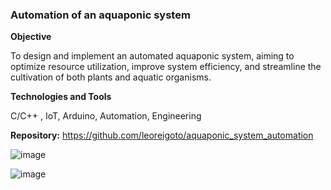 ### Automation of an aquaponic system

<b>Objective</b>

To design and implement an automated aquaponic system, aiming to optimize resource utilization, improve system efficiency, and streamline the cultivation of both plants and aquatic organisms.

<b>Technologies and Tools</b>

C/C++ , IoT, Arduino, Automation, Engineering

<b>Repository:</b> https://github.com/leoreigoto/aquaponic_system_automation

![image](https://github.com/leoreigoto/leoreigoto.github.io/assets/48571786/4b2fc07e-a0b4-48c9-8f27-02b97eaa050f)

![image](https://github.com/leoreigoto/leoreigoto.github.io/assets/48571786/9f2ea1d6-e177-4228-8eb0-1088f54bfe4f)
